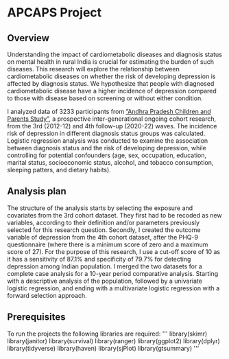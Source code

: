 # APCAPS Project
## Overview
Understanding the impact of cardiometabolic diseases and diagnosis status on mental health in rural India is crucial for estimating the burden of such diseases. This research will explore the relationship between cardiometabolic diseases on whether the risk of developing depression is affected by diagnosis status. We hypothesize that people with diagnosed cardiometabolic disease have a higher incidence of depression compared to those with disease based on screening or without either condition.

I analyzed data of 3233 participants from [”Andhra Pradesh Children and Parents Study”](https://www.lshtm.ac.uk/research/centres-projects-groups/apcaps), a prospective inter-generational ongoing cohort research, from the 3rd (2012-12)  and 4th  follow-up (2020-22) waves. The incidence risk of depression in different diagnosis status groups was calculated. Logistic regression analysis was conducted to examine the association between diagnosis status and the risk of developing depression, while controlling for potential confounders (age, sex, occupation, education, marital status, socioeconomic status, alcohol, and tobacco consumption, sleeping patters, and dietary habits).

## Analysis plan
The structure of the analysis starts by selecting the exposure and covariates from the 3rd cohort dataset. They first had to be recoded as new variables, according to their definition and/or parameters previously selected for this research question. Secondly, I created the outcome variable of depression from the 4th cohort dataset, after the PHQ-9 questionnaire (where there is a minimum score of zero and a maximum score of 27). For the purpose of this research, I use a cut-off score of 10 as it has a sensitivity of 87.1% and specificity of 79.7% for detecting depression among Indian population. 
I merged the two datasets for a complete case analysis for a 10-year period comparative analysis. Starting with a descriptive analysis of the population, followed by a univariate logistic regression, and ending with a multivariate logistic regression with a forward selection approach.

## Prerequisites
To run the projects the following libraries are required:
'''
library(skimr)
library(janitor)
library(survival)
library(ranger)
library(ggplot2)
library(dplyr)
library(tidyverse)
library(haven)
library(sjPlot)
library(gtsummary)
'''

